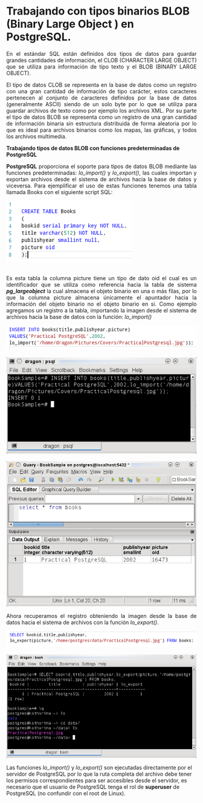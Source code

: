 # Trabajando con tipos binarios BLOB (Binary Large Object ) en PostgreSQL.


<p align="justify">
En el estándar SQL  están definidos dos tipos de datos para guardar grandes cantidades de información, el CLOB (CHARACTER LARGE OBJECT) que se utiliza para información de tipo texto  y el BLOB (BINARY LARGE OBJECT).
</p>
<p align="justify">
El tipo de datos CLOB se representa en la base de datos como un registro con una gran cantidad de información de tipo carácter, estos caracteres pertenecen al conjunto de caracteres definidos por la base de datos (generalmente ASCII) siendo de un solo byte por lo que se utiliza para guardar archivos de texto como por ejemplo los archivos XML. Por su parte el tipo de datos BLOB se representa como un registro de una gran cantidad de información binaria sin estructura distribuida de forma aleatoria  por lo que es ideal para archivos binarios como los mapas, las gráficas, y todos los archivos multimedia.
</p>
<p><b>Trabajando tipos de datos BLOB con funciones predeterminadas de PostgreSQL</b></p>
<p align="justify"><b>PostgreSQL</b> proporciona el soporte para tipos de datos BLOB mediante las funciones predeterminadas: <i>lo_import()</i> y <i>lo_export()</i>, las cuales importan y exportan archivos desde el sistema de archivos hacia la base de datos y viceversa.
Para ejemplificar el uso de estas funciones tenemos una tabla llamada Books con el siguiente script SQL:
</p>
<div>
<IMG src="picture_library/pgblob/tbbooks.png">
</div><br>
<p align="justify">Es esta tabla la columna picture tiene un tipo de dato oid el cual es un identificador que se utiliza como referencia hacia la tabla de sistema <i><b>pg_largeobject</b></i> la cual almacena el objeto binario en una o más filas, por lo que la columna picture almacena únicamente el apuntador hacia la información del objeto binario no el objeto binario en si.
Como ejemplo agregamos un registro a la tabla,  importando la imagen desde el sistema de archivos hacia la base de datos con la función: <i>lo_import()</i></p>
<div>
<IMG src="picture_library/pgblob/query1.png">
</div><br>
<div>
<IMG src="picture_library/pgblob/fig1.png">
</div><br>
<div>
<IMG src="picture_library/pgblob/fig2.png">
</div>
<p align="justify">Ahora recuperamos el registro obteniendo la imagen desde la base de datos hacia el sistema de archivos con la función <i>lo_export()</i>.</p>
<div>
<IMG src="picture_library/pgblob/query2.png">
</div><br>
<div>
<IMG src="picture_library/pgblob/fig3.png" width="644">
</div>
<p>
Las funciones <i>lo_import()</i> y <i>lo_export()</i> son ejecutadas directamente por el servidor de PostgreSQL por lo que la ruta completa del archivo debe tener los permisos correspondientes para ser accesibles desde el servidor, es necesario que el usuario de PostgreSQL tenga el rol de <b>superuser</b> de PostgreSQL (no confundir con el root de Linux).
</p>
